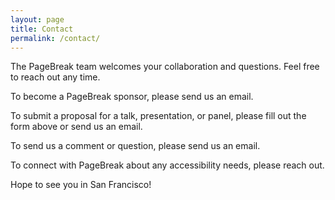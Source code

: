 ```yaml
---
layout: page
title: Contact
permalink: /contact/
---
```


The PageBreak team welcomes your collaboration and questions. Feel free to reach out any time.

To become a PageBreak sponsor, please send us an email.

To submit a proposal for a talk, presentation, or panel, please fill out the form above or send us an email.

To send us a comment or question, please send us an email.

To connect with PageBreak about any accessibility needs, please reach out.

Hope to see you in San Francisco!
